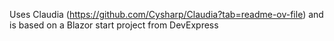 Uses Claudia (https://github.com/Cysharp/Claudia?tab=readme-ov-file) and is based on a Blazor start project from DevExpress
